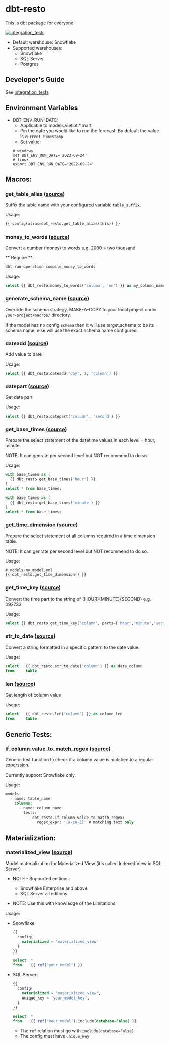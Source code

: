 # dbt-resto
This is dbt package for everyone

[![integration_tests](https://github.com/datnguye/dbt-resto/actions/workflows/main.yml/badge.svg)](https://github.com/datnguye/dbt-resto/actions/workflows/main.yml)

- Default warehouse: Snowflake
- Supported warehouses:
    - Snowflake
    - SQL Server
    - Postgres

## Developer's Guide
See [integration_tests](./integration_tests/README.md)

## Environment Variables
- DBT_ENV_RUN_DATE:
  - Applicable to models.vietlot.*.mart
  - Pin the date you would like to run the forecast. By default the value is `current_timestamp`
  - Set value:
  ```
  # windows
  set DBT_ENV_RUN_DATE='2022-09-24'
  # linux
  export DBT_ENV_RUN_DATE='2022-09-24'
  ```

## Macros:
### get_table_alias ([source](/macros/config/get_table_alias.sql))
  Suffix the table name with your configured variable `table_suffix`.

  Usage:
  ```sql
  {{ config(alias=dbt_resto.get_table_alias(this)) }}
  ```

### money_to_words ([source](/macros/num2words/money_to_words.sql))
  Convert a number (money) to words e.g. 2000 = two thousand

  ** Require **:
  ```
  dbt run-operation compile_money_to_words
  ```

  Usage:
  ```sql
  select {{ dbt_resto.money_to_words('column', 'en') }} as my_column_name_in_words
  ```

### generate_schema_name ([source](/macros/override_default/generate_schema_name.sql))
  Override the schema strategy. MAKE-A-COPY to your local project under `your-project/macros/` directory.

  If the model has no config `schema` then it will use target.schema to be its schema name, else will use the exact schema name configured.

### dateadd ([source](/macros/sql/datetime/dateadd.sql))
  Add value to date

  Usage:
  ```sql
  select {{ dbt_resto.dateadd('day', 1, 'column') }}
  ```

### datepart ([source](/macros/sql/datetime/datepart.sql))
  Get date part

  Usage:
  ```sql
  select {{ dbt_resto.datepart('column', 'second') }}
  ```

### get_base_times ([source](/macros/sql/datetime/get_base_times.sql))
  Prepare the select statement of the datetime values in each level = hour, minute.

  NOTE: It can genrate per second level but NOT recommend to do so.

  Usage:
  ```sql
  with base_times as (
    {{ dbt_resto.get_base_times('hour') }}
  )
  select * from base_times;

  with base_times as (
    {{ dbt_resto.get_base_times('minute') }}
  )
  select * from base_times;
  ```

### get_time_dimension ([source](/macros/sql/datetime/get_time_dimension.sql))
  Prepare the select statement of all columns required in a time dimension table.

  NOTE: It can genrate per second level but NOT recommend to do so.

  Usage:
  ```sql
  # models/my_model.yml
  {{ dbt_resto.get_time_dimension() }}
  ```

### get_time_key ([source](/macros/sql/datetime/get_time_key.sql))
  Convert the time part to the string of {HOUR}{MINUTE}{SECOND} e.g. 092733

  Usage:
  ```sql
  select {{ dbt_resto.get_time_key('column', parts=['hour','minute','second'], h24=True) }}
  ```

### str_to_date ([source](/macros/sql/datetime/str_to_date.sql))
  Convert a string formatted in a specific pattern to the date value.

  Usage:
  ```sql
  select   {{ dbt_resto.str_to_date('column') }} as date_column
  from     table
  ```

### len ([source](/macros/sql/len.sql))
  Get length of column value

  Usage:
  ```sql
  select   {{ dbt_resto.len('column') }} as column_len
  from     table
  ```


## Generic Tests:
### if_column_value_to_match_regex ([source](/macros/generic_test/if_column_value_to_match_regex.sql))
  Generic test function to check if a column value is matched to a regular experssion.

  Currently support Snowflake only.

  Usage:
  ```sql
  models:
    - name: table_name
      columns:
        - name: column_name
          tests:
            - dbt_resto.if_column_value_to_match_regex:
                regex_expr: '[a-zA-Z]' # matching text only
  ```


## Materialization:
### materialized_view ([source](/macros/materialization/model/materialized_view/materialized_view.sql))
  Model materialization for Materialized View (it's called Indexed View in SQL Server)

  - NOTE - Supported editions:
    - Snowflake Enterprise and above
    - SQL Server all editions

  - NOTE: Use this with knowledge of the Limitations

  Usage:
  - Snowflake

    ```sql
    {{
      config(
        materialized = 'materialized_view'
      )
    }}

    select  *
    from    {{ ref('your_model') }}
    ```
  - SQL Server:

    ```sql
    {{
      config(
        materialized = 'materialized_view',
        unique_key = 'your_model_key',
      )
    }}

    select  *
    from    {{ ref('your_model').include(database=False) }}
    ```
    - The `ref` relation must go with `include(database=False)`
    - The config must have `unique_key`